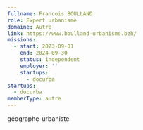 ```yaml
---
fullname: Francois BOULLAND
role: Expert urbanisme
domaine: Autre
link: https://www.boulland-urbanisme.bzh/
missions:
  - start: 2023-09-01
    end: 2024-09-30
    status: independent
    employer: ''
    startups:
      - docurba
startups:
  - docurba
memberType: autre
---
```

géographe-urbaniste